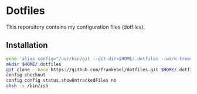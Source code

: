 # Dotfiles

This reporsitory contains my configuration files (dotfiles).

## Installation

```bash
echo 'alias config="/usr/bin/git --git-dir=$HOME/.dotfiles --work-tree=$HOME"' >> $HOME/.bashrc
mkdir $HOME/.dotfiles
git clone --bare https://github.com/frankebel/dotfiles.git $HOME/.dotfiles
config checkout
config config status.showUntrackedFiles no
chsh -s /bin/zsh
```
